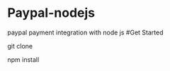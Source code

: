 ﻿# Paypal-nodejs
 paypal payment integration with node js 
 #Get Started

 git clone 

 npm install

 

